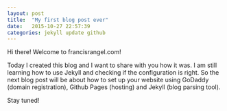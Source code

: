 ```yaml
---
layout: post
title:  "My first blog post ever"
date:   2015-10-27 22:57:39
categories: jekyll update github
---
```

Hi there! Welcome to francisrangel.com!

Today I created this blog and I want to share with you how it was. I am still learning how to use Jekyll and checking if the configuration is right. So the next blog post will be about how to set up your website using GoDaddy (domain registration), Github Pages (hosting) and Jekyll (blog parsing tool).

Stay tuned!
